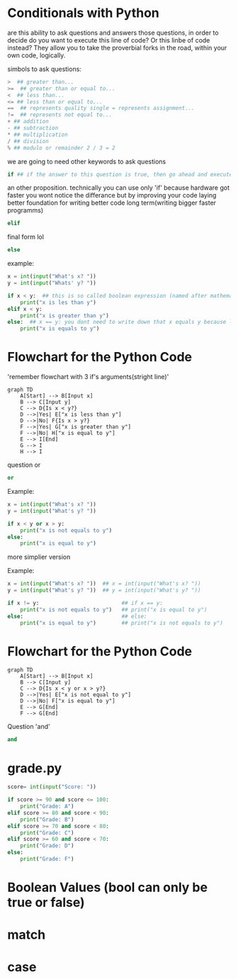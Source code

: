 # Conditionals with Python

are this ability to ask questions and answers those questions, in order to decide do you want to execute this line of code? Or this linbe of code instead?
They allow you to take the proverbial forks in the road, within your own code, logically.

simbols to ask questions:
```python
>  ## greater than...
>=  ## greater than or equal to...
<  ## less than...
<= ## less than or equal to...
==  ## represents quality single = represents assignment...
!=  ## represents not equal to...
+ ## addition
- ## subtraction
* ## multiplication
/ ## division
% ## modulo or remainder 2 / 3 = 2
```
we are going to need other keywords to ask questions
```python
if ## if the answer to this question is true, then go ahead and execute this code for me.
```
an other proposition. technically you can use only 'if' because hardware got faster you wont notice the differance but by improving your code laying better foundation for writing better code long term(writing bigger faster programms)
```python
elif  
```
final form lol
```python
else
```

example:
```python
x = int(input("What's x? "))
y = int(input("Whats' y? "))

if x < y:  ## this is so called boolean expression (named after mathematician Bool)
    print("x is les than y") 
elif x < y:
    print("x is greater than y")
else:  ## x == y: you dont need to write down that x equals y because logically if first two false than x is equals to y.
    print("x is equals to y")
```
# Flowchart for the Python Code
'remember flowchart with 3 if's arguments(stright line)'

```mermaid
graph TD
    A[Start] --> B[Input x]
    B --> C[Input y]
    C --> D{Is x < y?}
    D -->|Yes| E["x is less than y"]
    D -->|No| F{Is x > y?}
    F -->|Yes| G["x is greater than y"]
    F -->|No| H["x is equal to y"]
    E --> I[End]
    G --> I
    H --> I
```

question or
```python
or
```
Example:
```python
x = int(input("What's x? "))
y = int(input("What's y? "))

if x < y or x > y:
    print("x is not equals to y")
else:
    print("x is equal to y")
```

more simplier version

Example:
```python                     ## second version
x = int(input("What's x? "))  ## x = int(input("What's x? "))
y = int(input("What's y? "))  ## y = int(input("What's y? "))

if x != y:                          ## if x == y:
    print("x is not equals to y")   ## print("x is equal to y")
else:                               ## else:
    print("x is equal to y")        ## print("x is not equals to y")
```

# Flowchart for the Python Code

```mermaid
graph TD
    A[Start] --> B[Input x]
    B --> C[Input y]
    C --> D{Is x < y or x > y?}
    D -->|Yes| E["x is not equal to y"]
    D -->|No| F["x is equal to y"]
    E --> G[End]
    F --> G[End]
```
Question 'and'

```python
and
```
# grade.py

```python                                            
score= int(input("Score: "))          

if score >= 90 and score <= 100:  
    print("Grade: A")         
elif score >= 80 and score < 90:   
    print("Grade: B")         
elif score >= 70 and score < 80:  
    print("Grade: C")   
elif score >= 60 and score < 70: 
    print("Grade: D") 
else:   
    print("Grade: F")
```

# Boolean Values (bool can only be true or false)

# match

# case